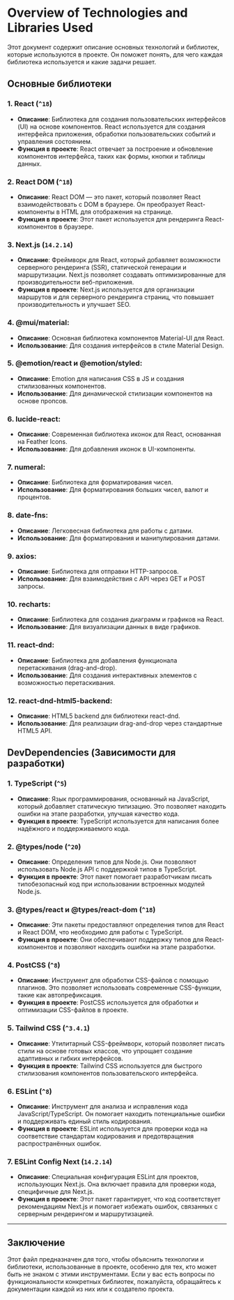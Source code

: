 # Overview of Technologies and Libraries Used

Этот документ содержит описание основных технологий и библиотек, которые используются в проекте. Он поможет понять, для чего каждая библиотека используется и какие задачи решает.

## Основные библиотеки

### 1. **React** (`^18`)
- **Описание**: Библиотека для создания пользовательских интерфейсов (UI) на основе компонентов. React используется для создания интерфейса приложения, обработки пользовательских событий и управления состоянием.
- **Функция в проекте**: React отвечает за построение и обновление компонентов интерфейса, таких как формы, кнопки и таблицы данных.

### 2. **React DOM** (`^18`)
- **Описание**: React DOM — это пакет, который позволяет React взаимодействовать с DOM в браузере. Он преобразует React-компоненты в HTML для отображения на странице.
- **Функция в проекте**: Этот пакет используется для рендеринга React-компонентов в браузере.

### 3. **Next.js** (`14.2.14`)
- **Описание**: Фреймворк для React, который добавляет возможности серверного рендеринга (SSR), статической генерации и маршрутизации. Next.js позволяет создавать оптимизированные для производительности веб-приложения.
- **Функция в проекте**: Next.js используется для организации маршрутов и для серверного рендеринга страниц, что повышает производительность и улучшает SEO.

### 4. @mui/material:
- **Описание**: Основная библиотека компонентов Material-UI для React.
- **Использование**: Для создания интерфейсов в стиле Material Design.

### 5. @emotion/react и @emotion/styled:
- **Описание**: Emotion для написания CSS в JS и создания стилизованных компонентов.
- **Использование**: Для динамической стилизации компонентов на основе пропсов.

### 6. lucide-react:
- **Описание**: Современная библиотека иконок для React, основанная на Feather Icons.
- **Использование**: Для добавления иконок в UI-компоненты.

### 7. numeral:
- **Описание**: Библиотека для форматирования чисел.
- **Использование**: Для форматирования больших чисел, валют и процентов.

### 8. date-fns:
- **Описание**: Легковесная библиотека для работы с датами.
- **Использование**: Для форматирования и манипулирования датами.

### 9. axios:
- **Описание**: Библиотека для отправки HTTP-запросов.
- **Использование**: Для взаимодействия с API через GET и POST запросы.

### 10. recharts:
- **Описание**: Библиотека для создания диаграмм и графиков на React.
- **Использование**: Для визуализации данных в виде графиков.

### 11. react-dnd:
- **Описание**: Библиотека для добавления функционала перетаскивания (drag-and-drop).
- **Использование**: Для создания интерактивных элементов с возможностью перетаскивания.

### 12. react-dnd-html5-backend:
- **Описание**: HTML5 backend для библиотеки react-dnd.
- **Использование**: Для реализации drag-and-drop через стандартные HTML5 API.


## DevDependencies (Зависимости для разработки)

### 1. **TypeScript** (`^5`)
- **Описание**: Язык программирования, основанный на JavaScript, который добавляет статическую типизацию. Это позволяет находить ошибки на этапе разработки, улучшая качество кода.
- **Функция в проекте**: TypeScript используется для написания более надёжного и поддерживаемого кода.

### 2. **@types/node** (`^20`)
- **Описание**: Определения типов для Node.js. Они позволяют использовать Node.js API с поддержкой типов в TypeScript.
- **Функция в проекте**: Этот пакет помогает разработчикам писать типобезопасный код при использовании встроенных модулей Node.js.

### 3. **@types/react** и **@types/react-dom** (`^18`)
- **Описание**: Эти пакеты предоставляют определения типов для React и React DOM, что необходимо для работы с TypeScript.
- **Функция в проекте**: Они обеспечивают поддержку типов для React-компонентов и позволяют находить ошибки на этапе разработки.

### 4. **PostCSS** (`^8`)
- **Описание**: Инструмент для обработки CSS-файлов с помощью плагинов. Это позволяет использовать современные CSS-функции, такие как автопрефиксация.
- **Функция в проекте**: PostCSS используется для обработки и оптимизации CSS-файлов в проекте.

### 5. **Tailwind CSS** (`^3.4.1`)
- **Описание**: Утилитарный CSS-фреймворк, который позволяет писать стили на основе готовых классов, что упрощает создание адаптивных и гибких интерфейсов.
- **Функция в проекте**: Tailwind CSS используется для быстрого стилизования компонентов пользовательского интерфейса.

### 6. **ESLint** (`^8`)
- **Описание**: Инструмент для анализа и исправления кода JavaScript/TypeScript. Он помогает находить потенциальные ошибки и поддерживать единый стиль кодирования.
- **Функция в проекте**: ESLint используется для проверки кода на соответствие стандартам кодирования и предотвращения распространённых ошибок.

### 7. **ESLint Config Next** (`14.2.14`)
- **Описание**: Специальная конфигурация ESLint для проектов, использующих Next.js. Она включает правила для проверки кода, специфичные для Next.js.
- **Функция в проекте**: Этот пакет гарантирует, что код соответствует рекомендациям Next.js и помогает избежать ошибок, связанных с серверным рендерингом и маршрутизацией.

---

## Заключение

Этот файл предназначен для того, чтобы объяснить технологии и библиотеки, использованные в проекте, особенно для тех, кто может быть не знаком с этими инструментами. Если у вас есть вопросы по функциональности конкретных библиотек, пожалуйста, обращайтесь к документации каждой из них или к создателю проекта.
